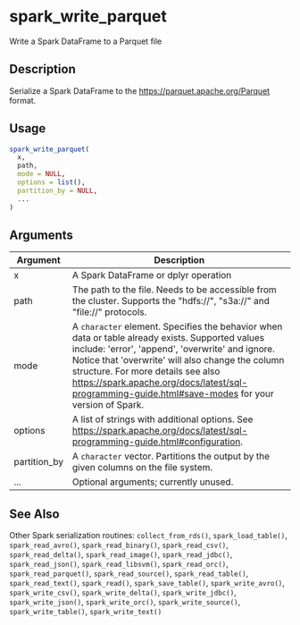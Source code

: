 # spark_write_parquet


Write a Spark DataFrame to a Parquet file




## Description

Serialize a Spark DataFrame to the
https://parquet.apache.org/Parquet format.





## Usage
```r
spark_write_parquet(
  x,
  path,
  mode = NULL,
  options = list(),
  partition_by = NULL,
  ...
)
```




## Arguments


Argument      |Description
------------- |----------------
x | A Spark DataFrame or dplyr operation
path | The path to the file. Needs to be accessible from the cluster. Supports the "hdfs://", "s3a://" and "file://" protocols.
mode | A ``character`` element. Specifies the behavior when data or   table already exists. Supported values include: 'error', 'append', 'overwrite' and   ignore. Notice that 'overwrite' will also change the column structure.    For more details see also https://spark.apache.org/docs/latest/sql-programming-guide.html#save-modes   for your version of Spark.
options | A list of strings with additional options. See https://spark.apache.org/docs/latest/sql-programming-guide.html#configuration.
partition_by | A ``character`` vector. Partitions the output by the given columns on the file system.
... | Optional arguments; currently unused.







## See Also

Other Spark serialization routines: 
`collect_from_rds()`,
`spark_load_table()`,
`spark_read_avro()`,
`spark_read_binary()`,
`spark_read_csv()`,
`spark_read_delta()`,
`spark_read_image()`,
`spark_read_jdbc()`,
`spark_read_json()`,
`spark_read_libsvm()`,
`spark_read_orc()`,
`spark_read_parquet()`,
`spark_read_source()`,
`spark_read_table()`,
`spark_read_text()`,
`spark_read()`,
`spark_save_table()`,
`spark_write_avro()`,
`spark_write_csv()`,
`spark_write_delta()`,
`spark_write_jdbc()`,
`spark_write_json()`,
`spark_write_orc()`,
`spark_write_source()`,
`spark_write_table()`,
`spark_write_text()`



